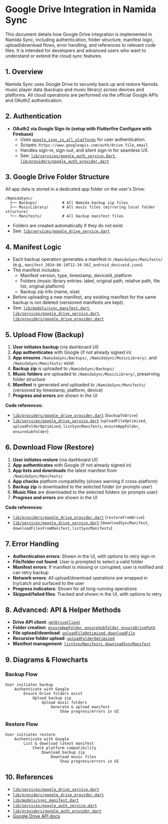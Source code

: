# Google Drive Integration in Namida Sync

This document details how Google Drive integration is implemented in Namida Sync, including authentication, folder structure, manifest logic, upload/download flows, error handling, and references to relevant code files. It is intended for developers and advanced users who want to understand or extend the cloud sync features.

## 1. Overview

Namida Sync uses Google Drive to securely back up and restore Namida music player data (backups and music library) across devices and platforms. All cloud operations are performed via the official Google APIs and OAuth2 authentication.

## 2. Authentication

- **OAuth2 via Google Sign-In (setup with Flutterfire Configure with Firebase)**
  - Uses [`google_sign_in_all_platforms`](https://pub.dev/packages/google_sign_in_all_platforms) for user authentication.
  - Scopes: `https://www.googleapis.com/auth/drive.file`, `email`
  - Handles sign-in, sign-out, and silent sign-in for seamless UX.
  - See: [`lib/services/google_auth_service.dart`](../lib/services/google_auth_service.dart), [`lib/providers/google_auth_provider.dart`](../lib/providers/google_auth_provider.dart)

## 3. Google Drive Folder Structure

All app data is stored in a dedicated app folder on the user's Drive:

```
/NamidaSync/
  ├── Backups/           # All Namida backup zip files
  ├── MusicLibrary/      # All music files (mirroring local folder structure)
  └── Manifests/         # All backup manifest files
```

- Folders are created automatically if they do not exist.
- See: [`lib/services/google_drive_service.dart`](../lib/services/google_drive_service.dart)

## 4. Manifest Logic

- Each backup operation generates a manifest in `/NamidaSync/Manifests/` (e.g., `manifest_2024-06-10T12-34-56Z_android_deviceid.json`).
- The manifest includes:
  - Manifest version, type, timestamp, deviceId, platform
  - Folders (music library entries: label, original path, relative path, file list, original platform)
  - Backup zip info (name, size)
- Before uploading a new manifest, any existing manifest for the same backup is not deleted (versioned manifests are kept).
- See: [`lib/models/sync_manifest.dart`](../lib/models/sync_manifest.dart), [`lib/services/google_drive_service.dart`](../lib/services/google_drive_service.dart), [`lib/providers/google_drive_provider.dart`](../lib/providers/google_drive_provider.dart)

## 5. Upload Flow (Backup)

1. **User initiates backup** (via dashboard UI)
2. **App authenticates** with Google (if not already signed in)
3. **App ensures** `/NamidaSync/Backups/`, `/NamidaSync/MusicLibrary/`, and `/NamidaSync/Manifests/` exist
4. **Backup zip** is uploaded to `/NamidaSync/Backups/`
5. **Music folders** are uploaded to `/NamidaSync/MusicLibrary/`, preserving folder structure
6. **Manifest** is generated and uploaded to `/NamidaSync/Manifests/` (versioned by timestamp, platform, device)
7. **Progress and errors** are shown in the UI

**Code references:**
- [`lib/providers/google_drive_provider.dart`](../lib/providers/google_drive_provider.dart) (`backupToDrive`)
- [`lib/services/google_drive_service.dart`](../lib/services/google_drive_service.dart) (`uploadFileOptimized`, `uploadFolderOptimized`, `listSyncManifests`, `ensureAppFolder`, `ensureSubfolder`)

## 6. Download Flow (Restore)

1. **User initiates restore** (via dashboard UI)
2. **App authenticates** with Google (if not already signed in)
3. **App lists and downloads** the latest manifest from `/NamidaSync/Manifests/`
4. **App checks** platform compatibility (shows warning if cross-platform)
5. **Backup zip** is downloaded to the selected folder (or prompts user)
6. **Music files** are downloaded to the selected folders (or prompts user)
7. **Progress and errors** are shown in the UI

**Code references:**
- [`lib/providers/google_drive_provider.dart`](../lib/providers/google_drive_provider.dart) (`restoreFromDrive`)
- [`lib/services/google_drive_service.dart`](../lib/services/google_drive_service.dart) (`downloadSyncManifest`, `downloadFilesFromManifest`, `listSyncManifests`)

## 7. Error Handling

- **Authentication errors**: Shown in the UI, with options to retry sign-in
- **File/folder not found**: User is prompted to select a valid folder
- **Manifest errors**: If manifest is missing or corrupted, user is notified and can retry backup
- **Network errors**: All upload/download operations are wrapped in try/catch and surfaced to the user
- **Progress indicators**: Shown for all long-running operations
- **Skipped/failed files**: Tracked and shown in the UI, with options to retry

## 8. Advanced: API & Helper Methods

- **Drive API client**: [`getDriveClient`](../lib/services/google_drive_service.dart)
- **Folder creation**: [`ensureAppFolder`, `ensureSubfolder`, `ensureDrivePath`](../lib/services/google_drive_service.dart)
- **File upload/download**: [`uploadFileOptimized`, `downloadFile`](../lib/services/google_drive_service.dart)
- **Recursive folder upload**: [`uploadFolderOptimized`](../lib/services/google_drive_service.dart)
- **Manifest management**: [`listSyncManifests`, `downloadSyncManifest`](../lib/services/google_drive_service.dart)

## 9. Diagrams & Flowcharts

### **Backup Flow**

```
User initiates backup
    Authenticate with Google
        Ensure Drive folders exist
            Upload backup zip
                Upload music folders
                    Generate & upload manifest
                        Show progress/errors in UI
```

### **Restore Flow**

```
User initiates restore
    Authenticate with Google
        List & download latest manifest
            Check platform compatibility
                Download backup zip
                    Download music files
                        Show progress/errors in UI
```

## 10. References

- [`lib/services/google_drive_service.dart`](../lib/services/google_drive_service.dart)
- [`lib/providers/google_drive_provider.dart`](../lib/providers/google_drive_provider.dart)
- [`lib/models/sync_manifest.dart`](../lib/models/sync_manifest.dart)
- [`lib/services/google_auth_service.dart`](../lib/services/google_auth_service.dart)
- [`lib/providers/google_auth_provider.dart`](../lib/providers/google_auth_provider.dart)
- [Google Drive API docs](https://developers.google.com/drive)